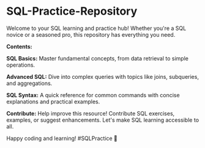 # SQL-Practice-Repository
Welcome to your SQL learning and practice hub! Whether you're a SQL novice or a seasoned pro, this repository has everything you need.

**Contents:**

**SQL Basics:** Master fundamental concepts, from data retrieval to simple operations.

**Advanced SQL:** Dive into complex queries with topics like joins, subqueries, and aggregations.

**SQL Syntax:** A quick reference for common commands with concise explanations and practical examples.

**Contribute:** Help improve this resource! Contribute SQL exercises, examples, or suggest enhancements. 
Let's make SQL learning accessible to all.

Happy coding and learning! #SQLPractice 🚀





